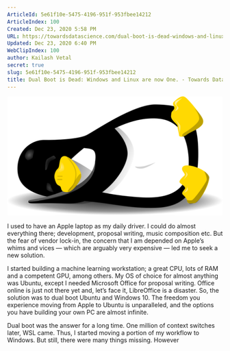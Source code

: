 ```yaml
---
ArticleId: 5e61f10e-5475-4196-951f-953fbee14212
ArticleIndex: 100
Created: Dec 23, 2020 5:58 PM
URL: https://towardsdatascience.com/dual-boot-is-dead-windows-and-linux-are-now-one-27555902a128
Updated: Dec 23, 2020 6:40 PM
WebClipIndex: 100
author: Kailash Vetal
secret: true
slug: 5e61f10e-5475-4196-951f-953fbee14212
title: Dual Boot is Dead: Windows and Linux are now One. - Towards Data Science
---
```

![1*IkCoen_9xnKGvu4ol8TXbw.png](100%2010613d22c82b487cb84403ef9ebbc137/1IkCoen_9xnKGvu4ol8TXbw.png)

I used to have an Apple laptop as my daily driver. I could do almost everything there; development, proposal writing, music composition etc. But the fear of vendor lock-in, the concern that I am depended on Apple’s whims and vices — which are arguably very expensive — led me to seek a new solution.

I started building a machine learning workstation; a great CPU, lots of RAM and a competent GPU, among others. My OS of choice for almost anything was Ubuntu, except I needed Microsoft Office for proposal writing. Office online is just not there yet and, let’s face it, LibreOffice is a disaster. So, the solution was to dual boot Ubuntu and Windows 10. The freedom you experience moving from Apple to Ubuntu is unparalleled, and the options you have building your own PC are almost infinite.

Dual boot was the answer for a long time. One million of context switches later, WSL came. Thus, I started moving a portion of my workflow to Windows. But still, there were many things missing. However